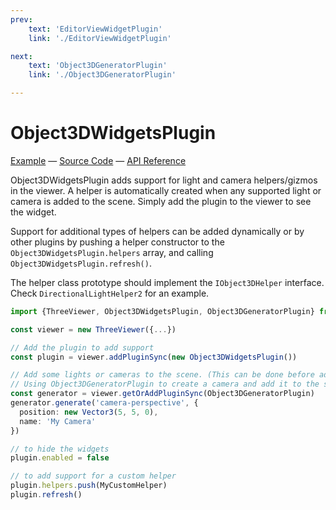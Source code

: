 ```yaml
---
prev: 
    text: 'EditorViewWidgetPlugin'
    link: './EditorViewWidgetPlugin'

next: 
    text: 'Object3DGeneratorPlugin'
    link: './Object3DGeneratorPlugin'

---
```


# Object3DWidgetsPlugin

[//]: # (todo: image)

[Example](https://threepipe.org/examples/#object3d-widgets-plugin/) &mdash;
[Source Code](https://github.com/repalash/threepipe/blob/master/src/plugins/extras/Object3DWidgetsPlugin.ts) &mdash;
[API Reference](https://threepipe.org/docs/classes/Object3DWidgetsPlugin.html)

Object3DWidgetsPlugin adds support for light and camera helpers/gizmos in the viewer.
A helper is automatically created when any supported light or camera is added to the scene.
Simply add the plugin to the viewer to see the widget.

Support for additional types of helpers can be added dynamically or by other plugins by pushing a helper constructor to the `Object3DWidgetsPlugin.helpers` array, and calling `Object3DWidgetsPlugin.refresh()`.

The helper class prototype should implement the `IObject3DHelper` interface. Check `DirectionalLightHelper2` for an example.

```typescript
import {ThreeViewer, Object3DWidgetsPlugin, Object3DGeneratorPlugin} from 'threepipe'

const viewer = new ThreeViewer({...})

// Add the plugin to add support
const plugin = viewer.addPluginSync(new Object3DWidgetsPlugin())

// Add some lights or cameras to the scene. (This can be done before adding the plugin as well)
// Using Object3DGeneratorPlugin to create a camera and add it to the scene.
const generator = viewer.getOrAddPluginSync(Object3DGeneratorPlugin)
generator.generate('camera-perspective', {
  position: new Vector3(5, 5, 0),
  name: 'My Camera'
})

// to hide the widgets
plugin.enabled = false

// to add support for a custom helper
plugin.helpers.push(MyCustomHelper)
plugin.refresh()

```
